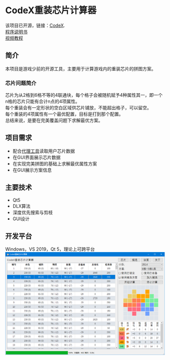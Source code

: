 # CodeX重装芯片计算器  
该项目已开源，链接：[CodeX](https://github.com/xxzl0130/CodeX).  
[程序说明书](https://github.com/xxzl0130/CodeX/blob/master/doc/%E4%BD%BF%E7%94%A8%E8%AF%B4%E6%98%8E.md)  
[视频教程](https://www.bilibili.com/video/BV1r7411N75u/)  

## 简介  
本项目是游戏少前的开源工具，主要用于计算游戏内的重装芯片的拼图方案。  
### 芯片问题简介  
芯片为从2格到6格不等的4联通块，每个格子会被随机赋予4种属性其一，即一个n格的芯片只能有合计n点的4项属性。  
每个重装会有一定形状的空白区域供芯片铺放，不能超出格子，可以留空。  
每个重装的4项属性有一个最优配置，目标是打到那个配置。  
总结来说，是要在完美覆盖问题下求解最优方案。  

## 项目需求  
* 配合[代理工具](GirlsFrontlineProxy.md)读取用户芯片数据  
* 在GUI界面展示芯片数据  
* 在实现完美拼图的基础上求解最优属性方案  
* 在GUI展示方案信息  

## 主要技术
* Qt5  
* DLX算法  
* 深度优先搜索与剪枝  
* GUI设计  

## 开发平台
Windows，VS 2019，Qt 5，理论上可跨平台  
![运行截图](../source/asset/CodeX.png)  
